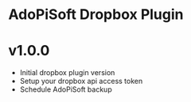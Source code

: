 # AdoPiSoft Dropbox Plugin

v1.0.0
===================
* Initial dropbox plugin version
* Setup your dropbox api access token
* Schedule AdoPiSoft backup
